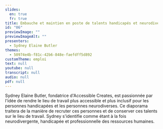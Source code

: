 ```yaml
---
slides:
  en: true
  fr: true
title: Embauche et maintien en poste de talents handicapés et neurodivers​
id: "06"
previewImage: ""
previewImageAlt: ""
presenters:
  - Sydney Elaine Butler
themes:
  - 50974e4b-f81c-42b6-848e-faefdff5d892
customTheme: emploi
text: null
youtube: null
transcript: null
audio: null
pdf: null
---
```

Sydney Elaine Butler, fondatrice d'Accessible Creates, est passionnée par l'idée de rendre le lieu de travail plus accessible et plus inclusif pour les personnes handicapées et les personnes neurodiverses. Ce diaporama traitera de la manière de recruter ces personnes et de conserver ces talents sur le lieu de travail. Sydney s'identifie comme étant à la fois neurodivergente, handicapée et professionnelle des ressources humaines.
